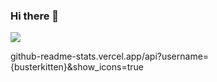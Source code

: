 ### Hi there 👋
<img src="https://img.shields.io/badge/hslqqd@naver.com-03C75A?style=flat-square&logo=Naver&logoColor=white"/>

github-readme-stats.vercel.app/api?username={busterkitten}&show_icons=true

<!--
**kei1202/kei1202** is a ✨ _special_ ✨ repository because its `README.md` (this file) appears on your GitHub profile.

Here are some ideas to get you started:

- 🔭 I’m currently working on ...
- 🌱 I’m currently learning ... 
- 👯 I’m looking to collaborate on ...
- 🤔 I’m looking for help with ...
- 💬 Ask me about ...
- 📫 How to reach me: ... 
- 😄 Pronouns: ...
- ⚡ Fun fact: ... 



